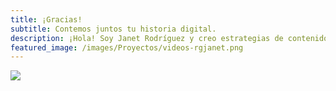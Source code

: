 ```yaml
---
title: ¡Gracias!
subtitle: Contemos juntos tu historia digital.
description: ¡Hola! Soy Janet Rodríguez y creo estrategias de contenidos digitales y redes sociales para empresas y emprendedores.
featured_image: /images/Proyectos/videos-rgjanet.png
---
```


![](https://www.rgjanet.com/images/Proyectos/videos-rgjanet.png)